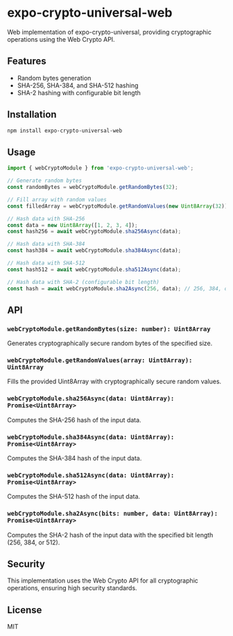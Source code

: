 # expo-crypto-universal-web

Web implementation of expo-crypto-universal, providing cryptographic operations using the Web Crypto API.

## Features

- Random bytes generation
- SHA-256, SHA-384, and SHA-512 hashing
- SHA-2 hashing with configurable bit length

## Installation

```bash
npm install expo-crypto-universal-web
```

## Usage

```typescript
import { webCryptoModule } from 'expo-crypto-universal-web';

// Generate random bytes
const randomBytes = webCryptoModule.getRandomBytes(32);

// Fill array with random values
const filledArray = webCryptoModule.getRandomValues(new Uint8Array(32));

// Hash data with SHA-256
const data = new Uint8Array([1, 2, 3, 4]);
const hash256 = await webCryptoModule.sha256Async(data);

// Hash data with SHA-384
const hash384 = await webCryptoModule.sha384Async(data);

// Hash data with SHA-512
const hash512 = await webCryptoModule.sha512Async(data);

// Hash data with SHA-2 (configurable bit length)
const hash = await webCryptoModule.sha2Async(256, data); // 256, 384, or 512 bits
```

## API

### `webCryptoModule.getRandomBytes(size: number): Uint8Array`

Generates cryptographically secure random bytes of the specified size.

### `webCryptoModule.getRandomValues(array: Uint8Array): Uint8Array`

Fills the provided Uint8Array with cryptographically secure random values.

### `webCryptoModule.sha256Async(data: Uint8Array): Promise<Uint8Array>`

Computes the SHA-256 hash of the input data.

### `webCryptoModule.sha384Async(data: Uint8Array): Promise<Uint8Array>`

Computes the SHA-384 hash of the input data.

### `webCryptoModule.sha512Async(data: Uint8Array): Promise<Uint8Array>`

Computes the SHA-512 hash of the input data.

### `webCryptoModule.sha2Async(bits: number, data: Uint8Array): Promise<Uint8Array>`

Computes the SHA-2 hash of the input data with the specified bit length (256, 384, or 512).

## Security

This implementation uses the Web Crypto API for all cryptographic operations, ensuring high security standards.

## License

MIT
